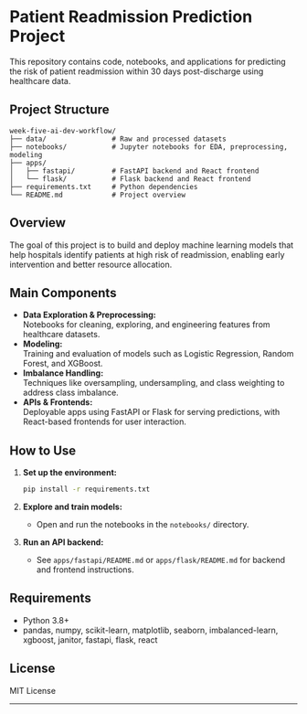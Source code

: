 # Patient Readmission Prediction Project

This repository contains code, notebooks, and applications for predicting the risk of patient readmission within 30 days post-discharge using healthcare data.

## Project Structure

```
week-five-ai-dev-workflow/
├── data/                # Raw and processed datasets
├── notebooks/           # Jupyter notebooks for EDA, preprocessing, modeling
├── apps/
│   ├── fastapi/         # FastAPI backend and React frontend
│   └── flask/           # Flask backend and React frontend
├── requirements.txt     # Python dependencies
└── README.md            # Project overview
```

## Overview

The goal of this project is to build and deploy machine learning models that help hospitals identify patients at high risk of readmission, enabling early intervention and better resource allocation.

## Main Components

- **Data Exploration & Preprocessing:**  
  Notebooks for cleaning, exploring, and engineering features from healthcare datasets.
- **Modeling:**  
  Training and evaluation of models such as Logistic Regression, Random Forest, and XGBoost.
- **Imbalance Handling:**  
  Techniques like oversampling, undersampling, and class weighting to address class imbalance.
- **APIs & Frontends:**  
  Deployable apps using FastAPI or Flask for serving predictions, with React-based frontends for user interaction.

## How to Use

1. **Set up the environment:**
    ```bash
    pip install -r requirements.txt
    ```

2. **Explore and train models:**
    - Open and run the notebooks in the `notebooks/` directory.

3. **Run an API backend:**
    - See `apps/fastapi/README.md` or `apps/flask/README.md` for backend and frontend instructions.

## Requirements

- Python 3.8+
- pandas, numpy, scikit-learn, matplotlib, seaborn, imbalanced-learn, xgboost, janitor, fastapi, flask, react

## License

MIT License

---